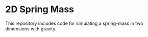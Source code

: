 # 2D Spring Mass
This repository includes code for simulating a spring-mass in two dimensions with gravity.
